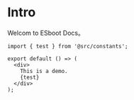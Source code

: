 # Intro

Welcom to ESboot Docs。

```tsx | pure
import { test } from '@src/constants';

export default () => (
  <div>
    This is a demo.
    {test}
  </div>
);
```
